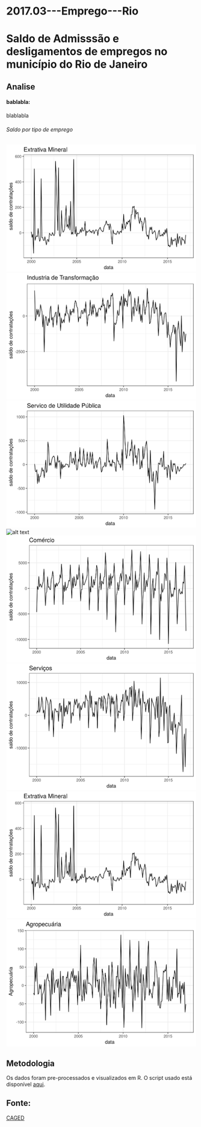 # 2017.03---Emprego---Rio

# Saldo de Admisssão e desligamentos de empregos no município do Rio de Janeiro


## Analise
#### bablabla:

blablabla

###### Saldo por tipo de emprego

![alt text](plots_raw/extrativ_mineral.png)
![alt text](plots_raw/industria_de_transformacao.png)
![alt text](plots_raw/servico_de_utilidade_publica.png)
![alt text](plots_raw/construcao_civil.png)
![alt text](plots_raw/comercio.png)
![alt text](plots_raw/servicos.png)
![alt text](plots_raw/extrativa_mineral.png)
![alt text](plots_raw/agropecuaria.png)



## Metodologia

Os dados foram pre-processados e visualizados em R. O script usado está disponível [aqui](https://github.com/database-RJ/2017.03---Emprego---Rio/blob/master/admissao_desligamento.R).


## Fonte:

[CAGED](http://bi.mte.gov.br/eec/pages/consultas/evolucaoEmprego/consultaEvolucaoEmprego.xhtml#relatorioSetor)
